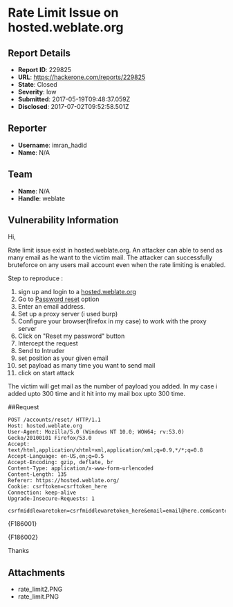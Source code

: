 # Rate Limit Issue on hosted.weblate.org

## Report Details
- **Report ID**: 229825
- **URL**: https://hackerone.com/reports/229825
- **State**: Closed
- **Severity**: low
- **Submitted**: 2017-05-19T09:48:37.059Z
- **Disclosed**: 2017-07-02T09:52:58.501Z

## Reporter
- **Username**: imran_hadid
- **Name**: N/A

## Team
- **Name**: N/A
- **Handle**: weblate

## Vulnerability Information
Hi, 

Rate limit issue exist in hosted.weblate.org. An attacker can able to send as many email as he want to the victim mail. The attacker can successfully bruteforce on any users mail account even when the rate limiting is enabled.

Step to reproduce :

1. sign up and login to a [hosted.weblate.org](https://hosted.weblate.org)
2. Go to [Password reset](https://hosted.weblate.org/accounts/reset/) option
3. Enter an email address. 
4. Set up a proxy server (i used burp)
5. Configure your browser(firefox in my case) to work with the proxy server
6. Click on "Reset my password" button
7. Intercept the request
8. Send to Intruder
9. set position as your given email
10. set payload as many time you want to send mail
11. click on start attack

The victim will get mail as the number of payload you added. In my case i added upto 300 time and it hit into my mail box upto 300 time.

##Request
```
POST /accounts/reset/ HTTP/1.1
Host: hosted.weblate.org
User-Agent: Mozilla/5.0 (Windows NT 10.0; WOW64; rv:53.0) Gecko/20100101 Firefox/53.0
Accept: text/html,application/xhtml+xml,application/xml;q=0.9,*/*;q=0.8
Accept-Language: en-US,en;q=0.5
Accept-Encoding: gzip, deflate, br
Content-Type: application/x-www-form-urlencoded
Content-Length: 135
Referer: https://hosted.weblate.org/
Cookie: csrftoken=csrftoken_here
Connection: keep-alive
Upgrade-Insecure-Requests: 1

csrfmiddlewaretoken=csrfmiddlewaretoken_here&email=email@here.com&content=&captcha=captcha_here
```

{F186001}

{F186002}

Thanks

## Attachments
- rate_limit2.PNG
- rate_limit.PNG
